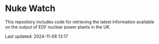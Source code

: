 # Nuke Watch

This repository includes code for retrieving the latest information available on the output of EDF nuclear power plants in the UK.

Last updated: 2024-11-08 13:17